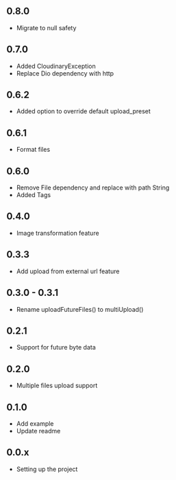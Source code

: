 ## 0.8.0
- Migrate to null safety

## 0.7.0
- Added CloudinaryException
- Replace Dio dependency with http

## 0.6.2
- Added option to override default upload_preset 

## 0.6.1
- Format files

## 0.6.0
- Remove File dependency and replace with path String
- Added Tags

## 0.4.0
- Image transformation feature

## 0.3.3
- Add upload from external url feature

## 0.3.0 - 0.3.1
- Rename uploadFutureFiles() to multiUpload()

## 0.2.1
- Support for future byte data 

## 0.2.0
- Multiple files upload support 

## 0.1.0
- Add example
- Update readme

## 0.0.x
- Setting up the project
